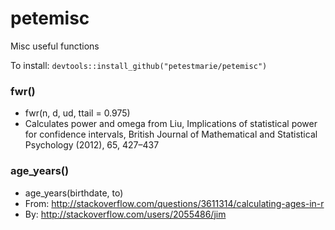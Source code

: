 # petemisc
Misc useful functions

To install:
`devtools::install_github("petestmarie/petemisc")`

### fwr()
 - fwr(n, d, ud, ttail = 0.975)
 - Calculates power and omega from Liu, Implications of statistical power for confidence intervals, British Journal of Mathematical and Statistical Psychology (2012), 65, 427–437

### age_years()
 - age_years(birthdate, to)
 - From: http://stackoverflow.com/questions/3611314/calculating-ages-in-r
 - By:   http://stackoverflow.com/users/2055486/jim
 
